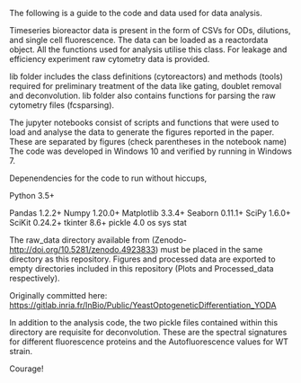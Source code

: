 The following is a guide to the code and data used for data analysis.

Timeseries bioreactor data is present in the form of CSVs for ODs, dilutions, and single cell fluorescence. The data can be loaded as a reactordata object.
All the functions used for analysis utilise this class.
For leakage and efficiency experiment raw cytometry data is provided.

lib folder includes the class definitions (cytoreactors) and methods (tools) required for preliminary treatment of the data like gating, doublet removal and deconvolution.
lib folder also contains functions for parsing the raw cytometry files (fcsparsing).

The jupyter notebooks consist of scripts and functions that were used to load and analyse the data to generate the figures reported in the paper.
These are separated by figures (check parentheses in the notebook name)
The code was developed in Windows 10 and verified by running in Windows 7.

Depenendencies for the code to run without hiccups,

Python 3.5+

Pandas 1.2.2+
Numpy 1.20.0+
Matplotlib 3.3.4+
Seaborn 0.11.1+
SciPy 1.6.0+
SciKit 0.24.2+
tkinter 8.6+
pickle 4.0
os
sys
stat

The raw_data directory available from (Zenodo- http://doi.org/10.5281/zenodo.4923833) must be placed in the same directory as this repository. Figures and processed data are exported to empty directories included in this repository (Plots and Processed_data respectively).

Originally committed here:
https://gitlab.inria.fr/InBio/Public/YeastOptogeneticDifferentiation_YODA

In addition to the analysis code, the two pickle files contained within this directory are requisite for deconvolution. These are the spectral signatures for different fluorescence proteins and the Autofluorescence values for WT strain.

Courage!
